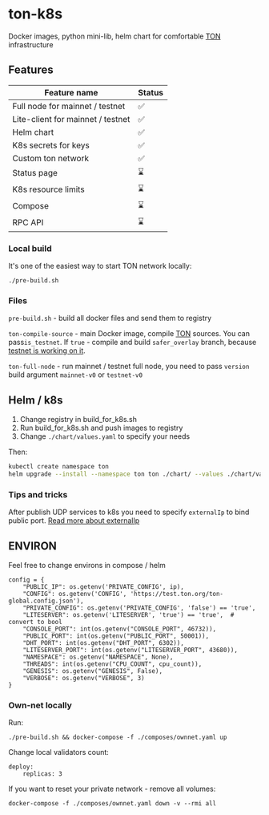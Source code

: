 # ton-k8s

Docker images, python mini-lib, helm chart for comfortable [TON](https://ton.org) infrastructure

## Features

| Feature name                      | Status |
|-----------------------------------|--------|
| Full node for mainnet / testnet   | ✅      |
| Lite-client for mainnet / testnet | ✅      |
| Helm chart                        | ✅      |
| K8s secrets for keys              | ✅      |
| Custom ton network                | ✅      |
| Status page                       | ⌛      |
| K8s resource limits               | ⌛      |
| Compose                           | ⌛      |
| RPC API                           | ⌛      |

### Local build

It's one of the easiest way to start TON network locally:

```
./pre-build.sh
```

### Files

`pre-build.sh` - build all docker files and send them to registry

`ton-compile-source` - main Docker image, compile [TON](`https://github.com/newton-blockchain/ton/`) sources. You can
pass`is_testnet`. If `true` - compile and build `safer_overlay` branch,
because [testnet is working on it](https://t.me/testnetstatus/3).

`ton-full-node` - run mainnet / testnet full node, you need to pass `version` build argument `mainnet-v0`
or `testnet-v0`

## Helm / k8s

1. Change registry in build_for_k8s.sh
2. Run build_for_k8s.sh and push images to registry
3. Change `./chart/values.yaml` to specify your needs

Then:

```bash
kubectl create namespace ton
helm upgrade --install --namespace ton ton ./chart/ --values ./chart/values.yaml 
```

### Tips and tricks

After publish UDP services to k8s you need to specify `externalIp` to bind public port.
[Read more about externalIp](https://kubernetes.io/docs/concepts/services-networking/service/#external-ips)

## ENVIRON

Feel free to change environs in compose / helm

```
config = {
    "PUBLIC_IP": os.getenv('PRIVATE_CONFIG', ip),
    "CONFIG": os.getenv('CONFIG', 'https://test.ton.org/ton-global.config.json'),
    "PRIVATE_CONFIG": os.getenv('PRIVATE_CONFIG', 'false') == 'true',
    "LITESERVER": os.getenv('LITESERVER', 'true') == 'true',  # convert to bool
    "CONSOLE_PORT": int(os.getenv("CONSOLE_PORT", 46732)),
    "PUBLIC_PORT": int(os.getenv("PUBLIC_PORT", 50001)),
    "DHT_PORT": int(os.getenv("DHT_PORT", 6302)),
    "LITESERVER_PORT": int(os.getenv("LITESERVER_PORT", 43680)),
    "NAMESPACE": os.getenv("NAMESPACE", None),
    "THREADS": int(os.getenv("CPU_COUNT", cpu_count)),
    "GENESIS": os.getenv("GENESIS", False),
    "VERBOSE": os.getenv("VERBOSE", 3)
}
```

### Own-net locally

Run:

```
./pre-build.sh && docker-compose -f ./composes/ownnet.yaml up
```

Change local validators count:

```
deploy:
    replicas: 3
```

If you want to reset your private network - remove all volumes:

```
docker-compose -f ./composes/ownnet.yaml down -v --rmi all
```